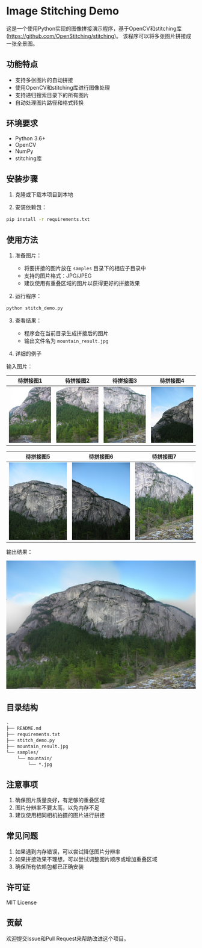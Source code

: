 # Image Stitching Demo

这是一个使用Python实现的图像拼接演示程序，基于OpenCV和stitching库(https://github.com/OpenStitching/stitching)。
该程序可以将多张图片拼接成一张全景图。

## 功能特点

- 支持多张图片的自动拼接
- 使用OpenCV和stitching库进行图像处理
- 支持递归搜索目录下的所有图片
- 自动处理图片路径和格式转换

## 环境要求

- Python 3.6+
- OpenCV
- NumPy
- stitching库

## 安装步骤

1. 克隆或下载本项目到本地

2. 安装依赖包：
```bash
pip install -r requirements.txt
```

## 使用方法

1. 准备图片：
   - 将要拼接的图片放在 `samples` 目录下的相应子目录中
   - 支持的图片格式：JPG/JPEG
   - 建议使用有重叠区域的图片以获得更好的拼接效果

2. 运行程序：
```bash
python stitch_demo.py
```

3. 查看结果：
   - 程序会在当前目录生成拼接后的图片
   - 输出文件名为 `mountain_result.jpg`

4. 详细的例子

输入图片：

| 待拼接图1 | 待拼接图2 | 待拼接图3 | 待拼接图4 |
|:---:|:---:|:---:|:---:|
| <img src="./samples/mountain/100-0023_img.jpg" width="200"> | <img src="./samples/mountain/100-0024_img.jpg" width="200"> | <img src="./samples/mountain/100-0025_img.jpg" width="200"> | <img src="./samples/mountain/100-0038_img.jpg" width="200"> |

| 待拼接图5 | 待拼接图6 | 待拼接图7 |
|:---:|:---:|:---:|
| <img src="./samples/mountain/100-0039_img.jpg" width="200"> | <img src="./samples/mountain/100-0040_img.jpg" width="200"> | <img src="./samples/mountain/101-0104_img.jpg" width="200"> |

输出结果：

<img src="./mountain_result.jpg" width="600" alt="拼接结果">

## 目录结构

```
.
├── README.md
├── requirements.txt
├── stitch_demo.py
├── mountain_result.jpg
└── samples/
    └── mountain/
        └── *.jpg
```

## 注意事项

1. 确保图片质量良好，有足够的重叠区域
2. 图片分辨率不要太高，以免内存不足
3. 建议使用相同相机拍摄的图片进行拼接

## 常见问题

1. 如果遇到内存错误，可以尝试降低图片分辨率
2. 如果拼接效果不理想，可以尝试调整图片顺序或增加重叠区域
3. 确保所有依赖包都已正确安装

## 许可证

MIT License

## 贡献

欢迎提交Issue和Pull Request来帮助改进这个项目。
